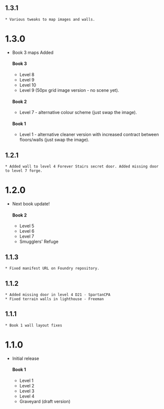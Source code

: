 ## 1.3.1
    * Various tweaks to map images and walls.

# 1.3.0

* Book 3 maps Added

    #### Book 3
    * Level 8
    * Level 9
    * Level 10
    * Level 9 (50px grid image version - no scene yet).

    #### Book 2
    * Level 7 - alternative colour scheme (just swap the image).

    #### Book 1
    * Level 1 - alternative cleaner version with increased contract between floors/walls (just swap the image).

## 1.2.1

    * Added wall to level 4 Forever Stairs secret door. Added missing door to level 7 forge.

# 1.2.0

* Next book update!

    #### Book 2
    * Level 5
    * Level 6
    * Level 7
    * Smugglers' Refuge

## 1.1.3

    * Fixed manifest URL on Foundry repository.

## 1.1.2

    * Added missing door in level 4 D21 - SpartanCPA
    * Fixed terrain walls in lighthouse - Freeman

## 1.1.1

    * Book 1 wall layout fixes

# 1.1.0

* Initial release

    #### Book 1
    * Level 1
    * Level 2
    * Level 3
    * Level 4
    * Graveyard (draft version) 
